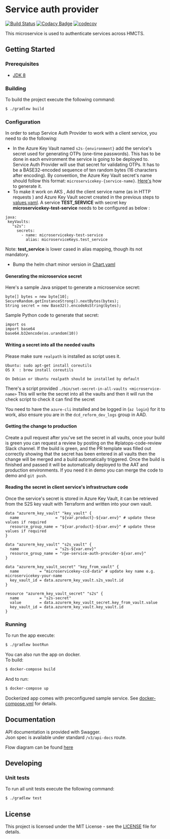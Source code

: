 # Service auth provider

[![Build Status](https://travis-ci.org/hmcts/service-auth-provider-app.svg?branch=master)](https://travis-ci.org/hmcts/service-auth-provider-app)
[![Codacy Badge](https://api.codacy.com/project/badge/Grade/0cb10a161dc24d0092470cda7c304c87)](https://app.codacy.com/app/HMCTS/service-auth-provider-app)
[![codecov](https://codecov.io/gh/hmcts/service-auth-provider-app/branch/master/graph/badge.svg)](https://codecov.io/gh/hmcts/service-auth-provider-app)

This microservice is used to authenticate services across HMCTS.

## Getting Started

### Prerequisites
- [JDK 8](https://java.com)
 
### Building
To build the project execute the following command:
```bash
$ ./gradlew build
```

### Configuration

In order to setup Service Auth Provider to work with a client service, you need to do the following:

* In the Azure Key Vault named `s2s-{environment}` add the service's secret used for generating OTPs (one-time passwords).
This has to be done in each environment the service is going to be deployed to. Service Auth Provider will use that secret
for validating OTPs. It has to be a BASE32-encoded sequence of ten random bytes (16 characters after encoding). By convention,
the Azure Key Vault secret's name should follow this format: `microservicekey-{service-name}`. [Here's](#generating-secret) how to generate it.
* To make it work on AKS , Add the client service name (as in HTTP requests ) and Azure Key Vault secret created in the previous steps to [values.yaml](charts/rpe-service-auth-provider/values.yaml). 
A service **TEST_SERVICE** with secret key **microservicekey-test-service**  needs to be configured as below :

 ```
java:
  keyVaults:
    "s2s":
      secrets:
        - name: microservicekey-test-service
          alias: microserviceKeys.test_service
```
 Note: **test_service** is lower cased in alias mapping, though its not mandatory. 
* Bump the helm chart minor version in [Chart.yaml](charts/rpe-service-auth-provider/Chart.yaml) 

#### <a name="generating-secret"></a>Generating the microservice secret

Here's a sample Java snippet to generate a microservice secret:

```
byte[] bytes = new byte[10];
SecureRandom.getInstanceStrong().nextBytes(bytes);
String secret = new Base32().encodeAsString(bytes);
```

Sample Python code to generate that secret:

```
import os
import base64
base64.b32encode(os.urandom(10))
```
#### Writing a secret into all the needed vaults
Please make sure `realpath` is installed as script uses it.
```
Ubuntu: sudo apt-get install coreutils
OS X  : brew install coreutils

On Debian or Ubuntu realpath should be installed by default
```
There's a script provided `./bin/set-secret-in-all-vaults <microservice-name>`
This will write the secret into all the vaults and then it will run the check script to check it can find the secret

You need to have the `azure-cli` installed and be logged in (`az login`) for it to work, also ensure you are in the `dcd_reform_dev_logs` group in AAD.

#### Getting the change to production
Create a pull request after you've set the secret in all vaults, once your build is green you can request a review by posting on the #platops-code-review Slack channel.
If the build is green, and the PR template was filled out correctly showing that the secret has been entered in all vaults then the change will be merged and a build automatically triggered. Once the build is finished and passed it will be automatically deployed to the AAT and production environments. If you need it in demo you can merge the code to demo and `git push`.

#### Reading the secret in client service's infrastructure code

Once the service's secret is stored in Azure Key Vault, it can be retrieved
from the S2S key vault with Terraform and written into your own vault.

```hcl
data "azurerm_key_vault" "key_vault" {
  name                = "${var.product}-${var.env}" # update these values if required
  resource_group_name = "${var.product}-${var.env}" # update these values if required
}

data "azurerm_key_vault" "s2s_vault" {
  name                = "s2s-${var.env}"
  resource_group_name = "rpe-service-auth-provider-${var.env}"
}

data "azurerm_key_vault_secret" "key_from_vault" {
  name         = "microservicekey-ccd-data" # update key name e.g. microservicekey-your-name
  key_vault_id = data.azurerm_key_vault.s2s_vault.id
}

resource "azurerm_key_vault_secret" "s2s" {
  name         = "s2s-secret"
  value        = data.azurerm_key_vault_secret.key_from_vault.value
  key_vault_id = data.azurerm_key_vault.key_vault.id
}
```

### Running
To run the app execute:
```bash
$ ./gradlew bootRun
```
You can also run the app on docker.  
To build:
```bash
$ docker-compose build
```
And to run:
```bash
$ docker-compose up
```
Dockerized app comes with preconfigured sample service. See [docker-compose.yml](docker-compose.yml) for details.

## Documentation
API documentation is provided with Swagger.  
Json spec is available under standard `/v3/api-docs` route.

Flow diagram can be found [here](docs/design.md)

## Developing

### Unit tests
To run all unit tests execute the following command:
```bash
$ ./gradlew test
```

## License
This project is licensed under the MIT License - see the [LICENSE](LICENSE.md) file for details.
